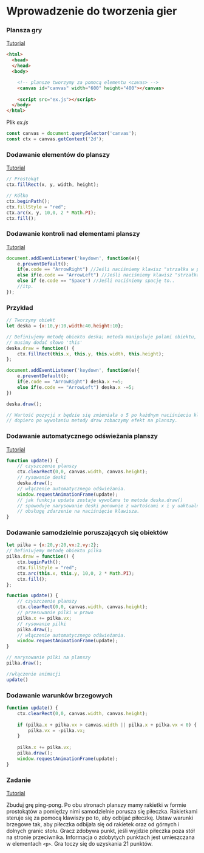 # Wprowadzenie do tworzenia gier
### Plansza gry
[Tutorial](https://developer.mozilla.org/en-US/docs/Web/API/Canvas_API/Tutorial/Basic_usage)
```html
<html>
  <head>
  </head>
  <body>

    <!-- plansze tworzymy za pomocą elementu <cavas> -->
    <canvas id="canvas" width="600" height="400"></canvas>
      
    <script src="ex.js"></script>
  </body>
</html>

```
Plik *ex.js*
```js
const canvas = document.querySelector('canvas');
const ctx = canvas.getContext('2d');
```

### Dodawanie elementów do planszy
[Tutorial](https://developer.mozilla.org/en-US/docs/Web/API/Canvas_API/Tutorial/Drawing_shapes)
```js
// Prostokąt
ctx.fillRect(x, y, width, height);

// Kółko
ctx.beginPath();
ctx.fillStyle = "red";
ctx.arc(x, y, 10,0, 2 * Math.PI);
ctx.fill();
```
### Dodawanie kontroli nad elementami planszy
[Tutorial](https://developer.mozilla.org/en-US/docs/Web/API/Document/keydown_event)
```js
document.addEventListener('keydown', function(e){
	e.preventDefault();
	if(e.code == "ArrowRight") //Jeśli naciśniemy klawisz "strzałka w prawo" to..
	else if(e.code == "ArrowLeft") //Jeśli naciśniemy klawisz "strzałka w lewo to..
	else if (e.code == "Space") //Jeśli naciśniemy spację to..
	//itp.
});
```
### Przykład
```js
// Tworzymy obiekt
let deska = {x:10,y:10,width:40,height:10};

// Definiujemy metodę obiektu deska; metoda manipuluje polami obiektu, więc
// musimy dodać słowo 'this' 
deska.draw = function() {
	ctx.fillRect(this.x, this.y, this.width, this.height);
};

document.addEventListener('keydown', function(e){
	e.preventDefault();
	if(e.code == "ArrowRight") deska.x +=5;
	else if(e.code == "ArrowLeft") deska.x -=5;
})

deska.draw();

// Wartość pozycji x będzie się zmieniała o 5 po każdnym naciśnieciu klawisza, ale
// dopiero po wywołaniu metody draw zobaczymy efekt na planszy.

```

### Dodawanie automatycznego odświeżania planszy
[Tutorial](https://developer.mozilla.org/en-US/docs/Web/API/Canvas_API/Tutorial/Basic_animations)
```js
function update() {
	// czyszczenie planszy
	ctx.clearRect(0,0, canvas.width, canvas.height);
	// rysowanie deski
	deska.draw();
	// włączenie automatycznego odświeżania.
	window.requestAnimationFrame(update);
	// jak funkcja update zostaje wywołana to metoda deska.draw()
	// spowoduje narysowanie deski ponownie z wartoścami x i y uaktualnionym przez
	// obsługę zdarzenie na naciśnięcie klawisza. 
}

```

### Dodawanie samodzielnie poruszających się obiektów
```js
let pilka = {x:20,y:20,vx:2,vy:2};
// Definiujemy metodę obiektu pilka
pilka.draw = function() {
	ctx.beginPath();
	ctx.fillStyle = "red";
	ctx.arc(this.x, this.y, 10,0, 2 * Math.PI);
	ctx.fill();
};

function update() {
	// czyszczenie planszy
	ctx.clearRect(0,0, canvas.width, canvas.height);
	// przesuwanie pilki w prawo
	pilka.x += pilka.vx;
	// rysowanie pilki
	pilka.draw();
	// włączenie automatycznego odświeżania.
	window.requestAnimationFrame(update);
}

// narysowanie pilki na planszy
pilka.draw();

//włączenie animacji
update()

```

### Dodawanie warunków brzegowych
```js
function update() {
	ctx.clearRect(0,0, canvas.width, canvas.height);
	
	if (pilka.x + pilka.vx > canvas.width || pilka.x + pilka.vx < 0) {
		pilka.vx = -pilka.vx;
	}
	
	pilka.x += pilka.vx;
	pilka.draw();
	window.requestAnimationFrame(update);
}

```
### Zadanie
[Tutorial](https://developer.mozilla.org/en-US/docs/Games/Tutorials/2D_Breakout_game_pure_JavaScript)

Zbuduj grę ping-pong. Po obu stronach planszy mamy rakietki w formie prostokątów
a pomiędzy nimi samodzielnie porusza się piłeczka. Rakietkami steruje się za
pomocą klawiszy po to, aby odbijać piłeczkę. Ustaw warunki brzegowe tak, aby
piłeczka odbijała się od rakietek oraz od górnych i dolnych granic stołu. Gracz
zdobywa punkt, jeśli wyjdzie piłeczka poza stół na stronie
przeciwnika. Informacja o zdobytych punktach jest umieszczana w elementach
`<p>`. Gra toczy się do uzyskania 21 punktów.
